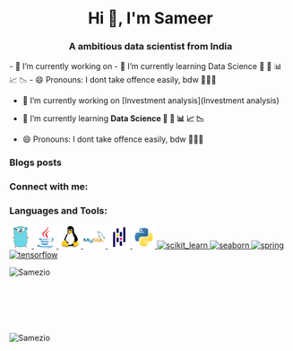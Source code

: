 <!--
**Samezio/Samezio** is a ✨ _special_ ✨ repository because its `README.md` (this file) appears on your GitHub profile.

Here are some ideas to get you started:

- 🔭 I’m currently working on ...
- 🌱 I’m currently learning ...
- 👯 I’m looking to collaborate on ...
- 🤔 I’m looking for help with ...
- 💬 Ask me about ...
- 📫 How to reach me: ...
- 😄 Pronouns: ...
- ⚡ Fun fact: ...
-->
<h1 align="center">Hi 👋, I'm Sameer</h1>
<h3 align="center">A ambitious data scientist from India</h3>
- 🔭 I’m currently working on 
- 🌱 I’m currently learning Data Science 📑 🧾 📊 📈 📉
- 😄 Pronouns: I dont take offence easily, bdw 🤵🏻‍♂️

<!-- <p align="left"> <img src="https://komarev.com/ghpvc/?username=Samezio&label=Profile%20views&color=0e75b6&style=flat" alt="Samezio" /> </p>

<p align="left"> <a href="https://github.com/ryo-ma/github-profile-trophy"><img src="https://github-profile-trophy.vercel.app/?username=Samezio" alt="Samezio" /></a> </p> -->

<!-- <p align="left"> <a href="https://twitter.com/asfasf" target="blank"><img src="https://img.shields.io/twitter/follow/asfasf?logo=twitter&style=for-the-badge" alt="asfasf" /></a> </p> -->
- 🔭 I’m currently working on [Investment analysis](Investment analysis)

- 🌱 I’m currently learning **Data Science 📑 🧾 📊 📈 📉**

<!-- - 👯 I’m looking to collaborate on [asasf](asf) -->

<!-- - 🤝 I’m looking for help with [asfas](asfasf) -->

<!-- - 👨‍💻 All of my projects are available at [asfasf](asfasf) -->

<!-- - 📝 I regularly write articles on [asfasf](asfasf) -->

<!-- - 💬 Ask me about **asfasf** -->

<!-- - 📫 How to reach me **asfasf** -->

<!-- - 📄 Know about my experiences [asfasf](asfasf) -->

- 😄 Pronouns: I dont take offence easily, bdw 🤵🏻‍♂️

<!-- - ⚡ Fun fact **asfasf** -->
### Blogs posts
<!-- BLOG-POST-LIST:START -->
<!-- BLOG-POST-LIST:END -->

<h3 align="left">Connect with me:</h3>
<p align="left">
<!-- <a href="https://codepen.io/asgasg" target="blank"><img align="center" src="https://raw.githubusercontent.com/rahuldkjain/github-profile-readme-generator/master/src/images/icons/Social/codepen.svg" alt="asgasg" height="30" width="40" /></a> -->
<!-- <a href="https://dev.to/asfasf" target="blank"><img align="center" src="https://raw.githubusercontent.com/rahuldkjain/github-profile-readme-generator/master/src/images/icons/Social/devto.svg" alt="asfasf" height="30" width="40" /></a> -->
<!-- <a href="https://twitter.com/asfasf" target="blank"><img align="center" src="https://raw.githubusercontent.com/rahuldkjain/github-profile-readme-generator/master/src/images/icons/Social/twitter.svg" alt="asfasf" height="30" width="40" /></a> -->
<!-- <a href="https://linkedin.com/in/agasg" target="blank"><img align="center" src="https://raw.githubusercontent.com/rahuldkjain/github-profile-readme-generator/master/src/images/icons/Social/linked-in-alt.svg" alt="agasg" height="30" width="40" /></a> -->
<!-- <a href="https://stackoverflow.com/users/asgasg" target="blank"><img align="center" src="https://raw.githubusercontent.com/rahuldkjain/github-profile-readme-generator/master/src/images/icons/Social/stack-overflow.svg" alt="asgasg" height="30" width="40" /></a> -->
<!-- <a href="https://codesandbox.com/asgasg" target="blank"><img align="center" src="https://raw.githubusercontent.com/rahuldkjain/github-profile-readme-generator/master/src/images/icons/Social/codesandbox.svg" alt="asgasg" height="30" width="40" /></a> -->
<!-- <a href="https://kaggle.com/agsasg" target="blank"><img align="center" src="https://raw.githubusercontent.com/rahuldkjain/github-profile-readme-generator/master/src/images/icons/Social/kaggle.svg" alt="agsasg" height="30" width="40" /></a> -->
<!-- <a href="https://fb.com/asgasg" target="blank"><img align="center" src="https://raw.githubusercontent.com/rahuldkjain/github-profile-readme-generator/master/src/images/icons/Social/facebook.svg" alt="asgasg" height="30" width="40" /></a> -->
<!-- <a href="https://instagram.com/agsasg" target="blank"><img align="center" src="https://raw.githubusercontent.com/rahuldkjain/github-profile-readme-generator/master/src/images/icons/Social/instagram.svg" alt="agsasg" height="30" width="40" /></a> -->
<!-- <a href="https://dribbble.com/agasg" target="blank"><img align="center" src="https://raw.githubusercontent.com/rahuldkjain/github-profile-readme-generator/master/src/images/icons/Social/dribbble.svg" alt="agasg" height="30" width="40" /></a> -->
<!-- <a href="https://www.behance.net/asgasg" target="blank"><img align="center" src="https://raw.githubusercontent.com/rahuldkjain/github-profile-readme-generator/master/src/images/icons/Social/behance.svg" alt="asgasg" height="30" width="40" /></a> -->
<!-- <a href="https://hashnode.com/@asfrasf" target="blank"><img align="center" src="https://raw.githubusercontent.com/rahuldkjain/github-profile-readme-generator/master/src/images/icons/Social/hashnode.svg" alt="@asfrasf" height="30" width="40" /></a> -->
<!-- <a href="https://medium.com/@asfasf" target="blank"><img align="center" src="https://raw.githubusercontent.com/rahuldkjain/github-profile-readme-generator/master/src/images/icons/Social/medium.svg" alt="@asfasf" height="30" width="40" /></a> -->
<!-- <a href="https://www.youtube.com/c/asfasf" target="blank"><img align="center" src="https://raw.githubusercontent.com/rahuldkjain/github-profile-readme-generator/master/src/images/icons/Social/youtube.svg" alt="asfasf" height="30" width="40" /></a> -->
<!-- <a href="https://www.codechef.com/users/trurtu" target="blank"><img align="center" src="https://cdn.jsdelivr.net/npm/simple-icons@3.1.0/icons/codechef.svg" alt="trurtu" height="30" width="40" /></a> -->
<!-- <a href="https://www.hackerrank.com/asfasf" target="blank"><img align="center" src="https://raw.githubusercontent.com/rahuldkjain/github-profile-readme-generator/master/src/images/icons/Social/hackerrank.svg" alt="asfasf" height="30" width="40" /></a> -->
<!-- <a href="https://codeforces.com/profile/rturtu" target="blank"><img align="center" src="https://raw.githubusercontent.com/rahuldkjain/github-profile-readme-generator/master/src/images/icons/Social/codeforces.svg" alt="rturtu" height="30" width="40" /></a> -->
<!-- <a href="https://www.leetcode.com/gfjgj" target="blank"><img align="center" src="https://raw.githubusercontent.com/rahuldkjain/github-profile-readme-generator/master/src/images/icons/Social/leet-code.svg" alt="gfjgj" height="30" width="40" /></a> -->
<!-- <a href="https://www.hackerearth.com/fgjfgj" target="blank"><img align="center" src="https://raw.githubusercontent.com/rahuldkjain/github-profile-readme-generator/master/src/images/icons/Social/hackerearth.svg" alt="fgjfgj" height="30" width="40" /></a> -->
<!-- <a href="https://auth.geeksforgeeks.org/user/fgjgj" target="blank"><img align="center" src="https://raw.githubusercontent.com/rahuldkjain/github-profile-readme-generator/master/src/images/icons/Social/geeks-for-geeks.svg" alt="fgjgj" height="30" width="40" /></a> -->
<!-- <a href="https://www.topcoder.com/members/fgjfgj" target="blank"><img align="center" src="https://raw.githubusercontent.com/rahuldkjain/github-profile-readme-generator/master/src/images/icons/Social/topcoder.svg" alt="fgjfgj" height="30" width="40" /></a> -->
<!-- <a href="https://discord.gg/xcbxcb" target="blank"><img align="center" src="https://raw.githubusercontent.com/rahuldkjain/github-profile-readme-generator/master/src/images/icons/Social/discord.svg" alt="xcbxcb" height="30" width="40" /></a> -->
<!-- <a href="/asfasf" target="blank"><img align="center" src="https://raw.githubusercontent.com/rahuldkjain/github-profile-readme-generator/master/src/images/icons/Social/rss.svg" alt="asfasf" height="30" width="40" /></a> -->
</p>

<h3 align="left">Languages and Tools:</h3>
<p align="left"> <a href="https://golang.org" target="_blank" rel="noreferrer"> <img src="https://raw.githubusercontent.com/devicons/devicon/master/icons/go/go-original.svg" alt="go" width="40" height="40"/> </a> <a href="https://www.java.com" target="_blank" rel="noreferrer"> <img src="https://raw.githubusercontent.com/devicons/devicon/master/icons/java/java-original.svg" alt="java" width="40" height="40"/> </a> <a href="https://www.linux.org/" target="_blank" rel="noreferrer"> <img src="https://raw.githubusercontent.com/devicons/devicon/master/icons/linux/linux-original.svg" alt="linux" width="40" height="40"/> </a> <a href="https://www.mysql.com/" target="_blank" rel="noreferrer"> <img src="https://raw.githubusercontent.com/devicons/devicon/master/icons/mysql/mysql-original-wordmark.svg" alt="mysql" width="40" height="40"/> </a> <a href="https://pandas.pydata.org/" target="_blank" rel="noreferrer"> <img src="https://raw.githubusercontent.com/devicons/devicon/2ae2a900d2f041da66e950e4d48052658d850630/icons/pandas/pandas-original.svg" alt="pandas" width="40" height="40"/> </a> <a href="https://www.python.org" target="_blank" rel="noreferrer"> <img src="https://raw.githubusercontent.com/devicons/devicon/master/icons/python/python-original.svg" alt="python" width="40" height="40"/> </a> <a href="https://scikit-learn.org/" target="_blank" rel="noreferrer"> <img src="https://upload.wikimedia.org/wikipedia/commons/0/05/Scikit_learn_logo_small.svg" alt="scikit_learn" width="40" height="40"/> </a> <a href="https://seaborn.pydata.org/" target="_blank" rel="noreferrer"> <img src="https://seaborn.pydata.org/_images/logo-mark-lightbg.svg" alt="seaborn" width="40" height="40"/> </a> <a href="https://spring.io/" target="_blank" rel="noreferrer"> <img src="https://www.vectorlogo.zone/logos/springio/springio-icon.svg" alt="spring" width="40" height="40"/> </a> <a href="https://www.tensorflow.org" target="_blank" rel="noreferrer"> <img src="https://www.vectorlogo.zone/logos/tensorflow/tensorflow-icon.svg" alt="tensorflow" width="40" height="40"/> </a> </p>

<p><img align="left" src="https://github-readme-stats.vercel.app/api/top-langs?username=Samezio&show_icons=true&locale=en&layout=compact" alt="Samezio" /></p>

<!-- <p>&nbsp;<img align="center" src="https://github-readme-stats.vercel.app/api?username=Samezior&show_icons=true&locale=en" alt="Samezio" /></p> -->
<br><br><br><br><br><br>
<p><img align="center" src="https://github-readme-streak-stats.herokuapp.com/?user=Samezio&" alt="Samezio" /></p>

